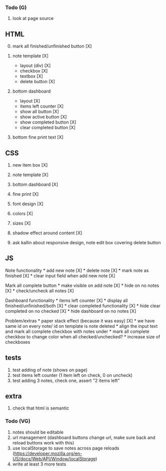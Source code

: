 ### Todo (G)

1. look at page source


## HTML

0. mark all finished/unfinished button  [X]

1. note template                        [X]
    * layout (div)                      [X]
    * checkbox                          [X]
    * textbox                           [X]
    * delete button                     [X]

2. bottom dashboard
    * layout                            [X]
    * items left counter                [X]
    * show all button                   [X]
    * show active button                [X]
    * show completed button             [X]
    * clear completed button            [X]

3. bottom fine print text               [X]


## CSS

1. new item box                         [X]
2. note template                        [X]
3. bottom dashboard                     [X]
4. fine print                           [X]
    
5. font design                          [X]
6. colors                               [X]
7. sizes                                [X]
8. shadow effect around content         [X]

9. ask kallin about responsive design, note edit box covering delete button


## JS


Note functionality
    * add new note                      [X]
    * delete note                       [X]
    * mark note as finished             [X]
    * clear input field when add new note [X]

Mark all complete button
    * make visible on add note          [X]
    * hide on no notes                  [X]
    * check/uncheck all notes           [X]

Dashboard functionality
    * items left counter                [X]
    * display all finished/unfinished/both [X]
    * clear completed functionality     [X]
    * hide clear completed on no checked [X]
    * hide dashboard on no notes        [X]
    
Problem/extras
    * paper stack effect (because it was easy) [X]
    * we have same id on every note/ id on template is note deleted
    * align the input text and mark all complete checkbox with notes under
    * mark all complete checkbox to change color when all checked/unchecked?
    * increase size of checkboxes



## tests
1. test adding of note (shows on page)
2. test items left counter (1 item left on check, 0 on uncheck)
3. test adding 3 notes, check one, assert "2 items left"

## extra

1. check that html is semantic


### Todo (VG)

1. notes should be editable
2. url management (dashboard buttons change url, make sure back and reload buttons work with this)
3. use localStorage to save notes across page reloads (https://developer.mozilla.org/en-US/docs/Web/API/Window/localStorage)
4. write at least 3 more tests
